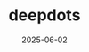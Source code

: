 ---  
layout: startup_page  
title: "deepdots"  
id: "deepdots.com"  
permalink: "/deepdotsdeepdots.com06022025/"  
website: "https://deepdots.com/"  
funding_round: "Seed"  
funding_amount: "€5.5M"  
investors: "Dawn Capital, Maki.vc, Geeta Schmidt"  
about: "deepdots is an AI-powered platform that automates customer feedback analysis, helping companies collect, unify, and analyze customer feedback at scale with human-level accuracy. The platform offers a fully integrated workflow from survey generation to analytics and insight-driven actions, providing prioritised, actionable recommendations and transforming raw input into valuable insights."  
markets: "AI, Customer Experience, Analytics, Artificial Intelligence (AI), Internet"  
hq: "Copenhagen, Denmark"  
founded_year: "2023"  
linkedin: "https://www.linkedin.com/company/deepdots-ai"  
twitter: ""  
instagram: ""  
facebook: ""  
crunchbase: "https://www.crunchbase.com/organization/magic-feedback"  
pitchbook: "https://pitchbook.com/profiles/company/544694-68"  

date_display: "02-Jun-2025"  
date: "2025-06-02"

# SEO Optimization  
meta_title: "deepdots - Seed Funding (€5.5M)"  
meta_description: "deepdots, deepdots is an AI-powered platform that automates customer feedback analysis, helping companies collect, unify, and analyze customer feedback at scale..."  
meta_keywords: "deepdots, AI, Customer Experience, Analytics, Artificial Intelligence (AI), Internet, Seed funding"  
canonical_url: "https://startup.projectstartups.com/deepdotsdeepdots.com06022025/"  
---